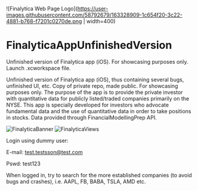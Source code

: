 ![Finalytica Web Page Logo](https://user-images.githubusercontent.com/58792679/163328909-1c654f20-3c22-4881-b768-f7201c0270de.png | width=400)



# FinalyticaAppUnfinishedVersion
Unfinished version of Finalytica app (iOS). For showcasing purposes only. Launch .xcworkspace file.


Unfinished version of Finalytica app (iOS), thus containing several bugs, unfinished UI, etc. Copy of private repo, made public. For showcasing purposes only.
The purpose of the app is to provide the private investor with quantitative data for publicly listed/traded companies primarily on the NYSE. This app is specially developed for investors who advocate fundamental data and the use of quantitative data in order to take positions in stocks. Data provided through FinancialModellingPrep API.

![FinalyticaBanner](https://user-images.githubusercontent.com/58792679/163260182-61c771df-2998-4bf4-a69d-a3535f872c4f.png)
![FinalyticaViews](https://user-images.githubusercontent.com/58792679/163260363-4b1ac512-d773-456b-9d89-eb13d98d1ca7.png)



Login using dummy user:

E-mail: test.testsson@test.com

Pswd: test123

When logged in, try to search for the more established companies (to avoid bugs and crashes), i.e. AAPL, FB, BABA, TSLA, AMD etc.
